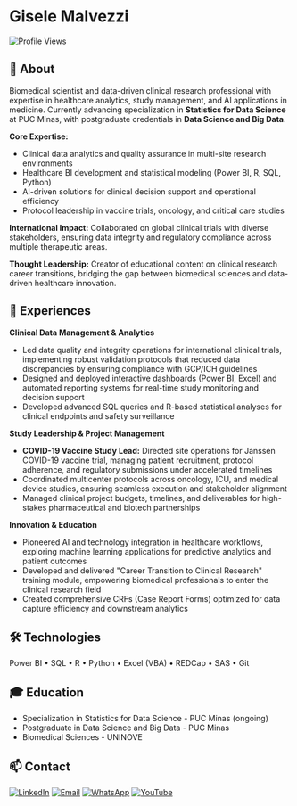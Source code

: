 # Gisele Malvezzi
![Profile Views](https://komarev.com/ghpvc/?username=GiseleMalvezzi&color=blueviolet&style=flat-square)

## 🔬 About

Biomedical scientist and data-driven clinical research professional with expertise in healthcare analytics, study management, and AI applications in medicine. Currently advancing specialization in **Statistics for Data Science** at PUC Minas, with postgraduate credentials in **Data Science and Big Data**.

**Core Expertise:**
- Clinical data analytics and quality assurance in multi-site research environments
- Healthcare BI development and statistical modeling (Power BI, R, SQL, Python)
- AI-driven solutions for clinical decision support and operational efficiency
- Protocol leadership in vaccine trials, oncology, and critical care studies

**International Impact:** Collaborated on global clinical trials with diverse stakeholders, ensuring data integrity and regulatory compliance across multiple therapeutic areas.

**Thought Leadership:** Creator of educational content on clinical research career transitions, bridging the gap between biomedical sciences and data-driven healthcare innovation.

## 💼 Experiences

**Clinical Data Management & Analytics**
- Led data quality and integrity operations for international clinical trials, implementing robust validation protocols that reduced data discrepancies by ensuring compliance with GCP/ICH guidelines
- Designed and deployed interactive dashboards (Power BI, Excel) and automated reporting systems for real-time study monitoring and decision support
- Developed advanced SQL queries and R-based statistical analyses for clinical endpoints and safety surveillance

**Study Leadership & Project Management**
- **COVID-19 Vaccine Study Lead:** Directed site operations for Janssen COVID-19 vaccine trial, managing patient recruitment, protocol adherence, and regulatory submissions under accelerated timelines
- Coordinated multicenter protocols across oncology, ICU, and medical device studies, ensuring seamless execution and stakeholder alignment
- Managed clinical project budgets, timelines, and deliverables for high-stakes pharmaceutical and biotech partnerships

**Innovation & Education**
- Pioneered AI and technology integration in healthcare workflows, exploring machine learning applications for predictive analytics and patient outcomes
- Developed and delivered "Career Transition to Clinical Research" training module, empowering biomedical professionals to enter the clinical research field
- Created comprehensive CRFs (Case Report Forms) optimized for data capture efficiency and downstream analytics

## 🛠 Technologies

Power BI • SQL • R • Python • Excel (VBA) • REDCap • SAS • Git

## 🎓 Education

- Specialization in Statistics for Data Science - PUC Minas (ongoing)
- Postgraduate in Data Science and Big Data - PUC Minas 
- Biomedical Sciences - UNINOVE

## 📫 Contact

[![LinkedIn](https://img.shields.io/badge/LinkedIn-0077B5?style=flat&logo=linkedin&logoColor=white)](https://linkedin.com/in/giselemalvezzi)
[![Email](https://img.shields.io/badge/Email-D14836?style=flat&logo=gmail&logoColor=white)](mailto:pesquisaclinica.gisele@gmail.com)
[![WhatsApp](https://img.shields.io/badge/WhatsApp-25D366?style=flat&logo=whatsapp&logoColor=white)](https://wa.me/5511964998520)
[![YouTube](https://img.shields.io/badge/YouTube-FF0000?style=flat&logo=youtube&logoColor=white)](https://www.youtube.com/@PesquisaClinicaGiseleMalvezzi)
